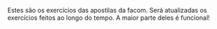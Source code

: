 Estes são os exercícios das apostilas da facom.
Será atualizadas os exercícios feitos ao longo do tempo. A maior parte deles é funcional!
